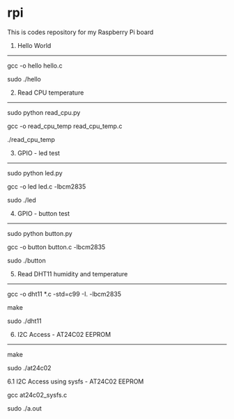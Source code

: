# rpi
This is codes repository for my Raspberry Pi board

1. Hello World
----------------------
gcc -o hello hello.c

sudo ./hello

2. Read CPU temperature
-----------------------
sudo python read_cpu.py

gcc -o read_cpu_temp read_cpu_temp.c

./read_cpu_temp

3. GPIO - led test
----------------------
sudo python led.py

gcc -o led led.c -lbcm2835

sudo ./led

4. GPIO - button test
----------------------
sudo python button.py

gcc -o button button.c -lbcm2835

sudo ./button

5. Read DHT11 humidity and temperature
----------------------
gcc -o dht11 *.c -std=c99 -I. -lbcm2835

make

sudo ./dht11

6. I2C Access - AT24C02 EEPROM
----------------------
make

sudo ./at24c02

6.1 I2C Access using sysfs - AT24C02 EEPROM

gcc at24c02_sysfs.c

sudo ./a.out


